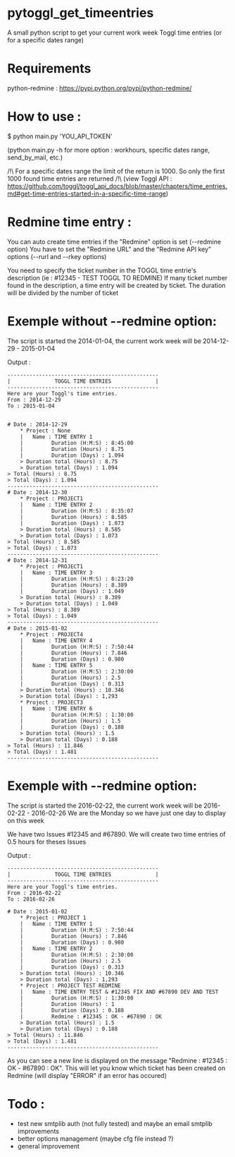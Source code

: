pytoggl_get_timeentries
===================

A small python script to get your current work week Toggl time entries (or for a specific dates range)

Requirements
===================
python-redmine : https://pypi.python.org/pypi/python-redmine/


How to use : 
===================
$ python main.py 'YOU_API_TOKEN'

(python main.py -h for more option : workhours, specific dates range, send_by_mail, etc.)

/!\ For a specific dates range the limit of the return is 1000. So only the first 1000 found time entries are returned /!\ (view Toggl API : https://github.com/toggl/toggl_api_docs/blob/master/chapters/time_entries.md#get-time-entries-started-in-a-specific-time-range)


Redmine time entry :
===================
You can auto create time entries if the "Redmine" option is set (--redmine option)
You have to set the "Redmine URL" and the "Redmine API key" options (--rurl and --rkey options)

You need to specify the ticket number in the TOGGL time entrie's description (ie : #12345 - TEST TOGGL TO REDMINE)
If many ticket number found in the description, a time entry will be created by ticket. The duration will be divided by the number of ticket


Exemple without --redmine option: 
===================
The script is started the 2014-01-04, the current work week will be 2014-12-29 - 2015-01-04

Output : 
    
    ------------------------------------------------
    |              TOGGL TIME ENTRIES              |
    ------------------------------------------------
    Here are your Toggl's time entries.
    From : 2014-12-29
    To : 2015-01-04
    
    
    # Date : 2014-12-29
        * Project : None
        |   Name : TIME ENTRY 1
        |         Duration (H:M:S) : 8:45:00
        |         Duration (Hours) : 8.75
        |         Duration (Days) : 1.094
        > Duration total (Hours) : 8.75
        > Duration total (Days) : 1.094
    > Total (Hours) : 8.75
    > Total (Days) : 1.094
    ------------------------------------------------
    # Date : 2014-12-30
        * Project : PROJECT1
        |   Name : TIME ENTRY 2
        |         Duration (H:M:S) : 8:35:07
        |         Duration (Hours) : 8.585
        |         Duration (Days) : 1.073
        > Duration total (Hours) : 8.585
        > Duration total (Days) : 1.073
    > Total (Hours) : 8.585
    > Total (Days) : 1.073
    ------------------------------------------------
    # Date : 2014-12-31
        * Project : PROJECT1
        |   Name : TIME ENTRY 3
        |         Duration (H:M:S) : 8:23:20
        |         Duration (Hours) : 8.389
        |         Duration (Days) : 1.049
        > Duration total (Hours) : 8.389
        > Duration total (Days) : 1.049
    > Total (Hours) : 8.389
    > Total (Days) : 1.049
    ------------------------------------------------
    # Date : 2015-01-02
        * Project : PROJECT4
        |   Name : TIME ENTRY 4
        |         Duration (H:M:S) : 7:50:44
        |         Duration (Hours) : 7.846
        |         Duration (Days) : 0.980
        |   Name : TIME ENTRY 5
        |         Duration (H:M:S) : 2:30:00
        |         Duration (Hours) : 2.5
        |         Duration (Days) : 0.313
        > Duration total (Hours) : 10.346
        > Duration total (Days) : 1,293
        * Project : PROJECT3
        |   Name : TIME ENTRY 6
        |         Duration (H:M:S) : 1:30:00
        |         Duration (Hours) : 1.5
        |         Duration (Days) : 0.188
        > Duration total (Hours) : 1.5
        > Duration total (Days) : 0.188
    > Total (Hours) : 11.846
    > Total (Days) : 1.481
    ------------------------------------------------

Exemple with --redmine option: 
===================
The script is started the 2016-02-22, the current work week will be 2016-02-22 - 2016-02-26
We are the Monday so we have just one day to display on this week

We have two Issues #12345 and #67890.
We will create two time entries of 0.5 hours for theses Issues

Output : 
    
    ------------------------------------------------
    |              TOGGL TIME ENTRIES              |
    ------------------------------------------------
    Here are your Toggl's time entries.
    From : 2016-02-22
    To : 2016-02-26
    
    # Date : 2015-01-02
        * Project : PROJECT 1
        |   Name : TIME ENTRY 1
        |         Duration (H:M:S) : 7:50:44
        |         Duration (Hours) : 7.846
        |         Duration (Days) : 0.980
        |   Name : TIME ENTRY 2
        |         Duration (H:M:S) : 2:30:00
        |         Duration (Hours) : 2.5
        |         Duration (Days) : 0.313
        > Duration total (Hours) : 10.346
        > Duration total (Days) : 1,293
        * Project : PROJECT TEST REDMINE
        |   Name : TIME ENTRY TEST & #12345 FIX AND #67890 DEV AND TEST
        |         Duration (H:M:S) : 1:30:00
        |         Duration (Hours) : 1
        |         Duration (Days) : 0.188
        |         Redmine : #12345 : OK - #67890 : OK
        > Duration total (Hours) : 1.5
        > Duration total (Days) : 0.188
    > Total (Hours) : 11.846
    > Total (Days) : 1.481
    ------------------------------------------------

As you can see a new line is displayed on the message "Redmine : #12345 : OK - #67890 : OK".
This will let you know which ticket has been created on Redmine (will display "ERROR" if an error has occured)


Todo :
===================
* test new smtplib auth (not fully tested) and maybe an email smtplib improvements
* better options management (maybe cfg file instead ?)
* general improvement
